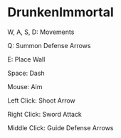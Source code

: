 # DrunkenImmortal

W, A, S, D: Movements

Q: Summon Defense Arrows

E: Place Wall

Space: Dash

Mouse: Aim

Left Click: Shoot Arrow

Right Click: Sword Attack

Middle Click: Guide Defense Arrows
